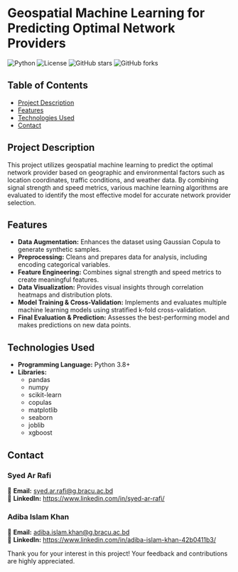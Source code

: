 # Geospatial Machine Learning for Predicting Optimal Network Providers

![Python](https://img.shields.io/badge/Python-3.8%2B-blue)
![License](https://img.shields.io/badge/License-MIT-green)
![GitHub stars](https://img.shields.io/github/stars/yourusername/Geospatial-Network-Provider-Prediction)
![GitHub forks](https://img.shields.io/github/forks/yourusername/Geospatial-Network-Provider-Prediction)

## Table of Contents

- [Project Description](#project-description)
- [Features](#features)
- [Technologies Used](#technologies-used)
- [Contact](#contact)

## Project Description

This project utilizes geospatial machine learning to predict the optimal network provider based on geographic and environmental factors such as location coordinates, traffic conditions, and weather data. By combining signal strength and speed metrics, various machine learning algorithms are evaluated to identify the most effective model for accurate network provider selection.

## Features

- **Data Augmentation:** Enhances the dataset using Gaussian Copula to generate synthetic samples.
- **Preprocessing:** Cleans and prepares data for analysis, including encoding categorical variables.
- **Feature Engineering:** Combines signal strength and speed metrics to create meaningful features.
- **Data Visualization:** Provides visual insights through correlation heatmaps and distribution plots.
- **Model Training & Cross-Validation:** Implements and evaluates multiple machine learning models using stratified k-fold cross-validation.
- **Final Evaluation & Prediction:** Assesses the best-performing model and makes predictions on new data points.

## Technologies Used

- **Programming Language:** Python 3.8+
- **Libraries:**
  - pandas
  - numpy
  - scikit-learn
  - copulas
  - matplotlib
  - seaborn
  - joblib
  - xgboost


## Contact

### Syed Ar Rafi

📧 **Email:** [syed.ar.rafi@g.bracu.ac.bd](mailto:syed.ar.rafi@g.bracu.ac.bd)  
🔗 **LinkedIn:** https://www.linkedin.com/in/syed-ar-rafi/

### Adiba Islam Khan

📧 **Email:** [adiba.islam.khan@g.bracu.ac.bd](mailto:adiba.islam.khan@g.bracu.ac.bd)  
🔗 **LinkedIn:** https://www.linkedin.com/in/adiba-islam-khan-42b0411b3/


Thank you for your interest in this project! Your feedback and contributions are highly appreciated.




